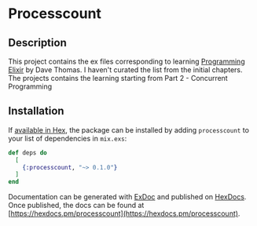 # Processcount

## Description

This project contains the ex files corresponding to learning [Programming Elixir](https://www.amazon.in/Programming-Elixir-1-3-Dave-Thomas/dp/168050200X?tag=googinhydr18418-21&tag=googinkenshoo-21&ascsubtag=16dcf6d1-7c11-44f1-b748-a3bb8441730b) by Dave Thomas. I haven't curated the list from the initial chapters. The projects contains the learning starting from Part 2 - Concurrent Programming


## Installation

If [available in Hex](https://hex.pm/docs/publish), the package can be installed
by adding `processcount` to your list of dependencies in `mix.exs`:

```elixir
def deps do
  [
    {:processcount, "~> 0.1.0"}
  ]
end
```

Documentation can be generated with [ExDoc](https://github.com/elixir-lang/ex_doc)
and published on [HexDocs](https://hexdocs.pm). Once published, the docs can
be found at [https://hexdocs.pm/processcount](https://hexdocs.pm/processcount).

